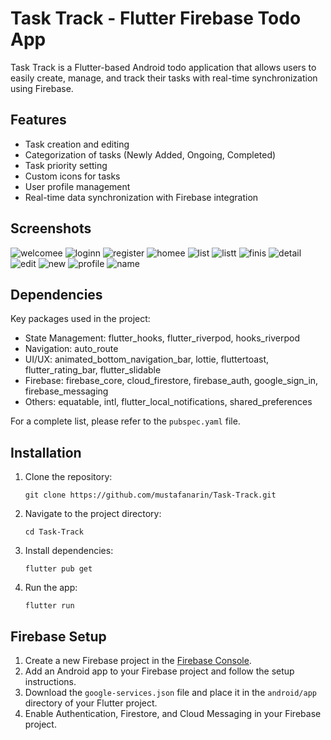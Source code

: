 # Task Track - Flutter Firebase Todo App

Task Track is a Flutter-based Android todo application that allows users to easily create, manage, and track their tasks with real-time synchronization using Firebase.

## Features

- Task creation and editing
- Categorization of tasks (Newly Added, Ongoing, Completed)
- Task priority setting
- Custom icons for tasks
- User profile management
- Real-time data synchronization with Firebase integration

## Screenshots


![welcomee](https://github.com/user-attachments/assets/780ef39e-75a9-4638-83ca-64183c249a99)
![loginn](https://github.com/user-attachments/assets/2bc72885-d724-4386-a9d7-dfb46498827b)
![register](https://github.com/user-attachments/assets/ea8f16e5-6067-4c9b-bad6-6fe6b8a64f53)
![homee](https://github.com/user-attachments/assets/bfae5133-37f3-4088-bc25-cf2f1d69031f)
![list](https://github.com/user-attachments/assets/2332b026-bd6d-43cb-9cd3-43ffd40f8878)
![listt](https://github.com/user-attachments/assets/730e43a8-eb9a-4968-85d7-fb424d5a3a2d)
![finis](https://github.com/user-attachments/assets/00c670c4-f579-468b-9a12-31a6f172ca3f)
![detail](https://github.com/user-attachments/assets/61bb787f-2e6a-4c79-84f0-aa371fc4739f)
![edit](https://github.com/user-attachments/assets/31d3057d-9671-434b-89a3-4b4ca502be2c)
![new](https://github.com/user-attachments/assets/4c983629-d588-4202-9f47-c107df6f12c7)
![profile](https://github.com/user-attachments/assets/49a03b5c-9887-4595-b2dd-268b6ea391db)
![name](https://github.com/user-attachments/assets/bc0e04f1-9651-4402-9c95-eefcba8f8910)



## Dependencies

Key packages used in the project:

- State Management: flutter_hooks, flutter_riverpod, hooks_riverpod
- Navigation: auto_route
- UI/UX: animated_bottom_navigation_bar, lottie, fluttertoast, flutter_rating_bar, flutter_slidable
- Firebase: firebase_core, cloud_firestore, firebase_auth, google_sign_in, firebase_messaging
- Others: equatable, intl, flutter_local_notifications, shared_preferences

For a complete list, please refer to the `pubspec.yaml` file.

## Installation

1. Clone the repository:
   ```
   git clone https://github.com/mustafanarin/Task-Track.git
   ```
2. Navigate to the project directory:
   ```
   cd Task-Track
   ```
3. Install dependencies:
   ```
   flutter pub get
   ```
4. Run the app:
   ```
   flutter run
   ```


## Firebase Setup

1. Create a new Firebase project in the [Firebase Console](https://console.firebase.google.com/).
2. Add an Android app to your Firebase project and follow the setup instructions.
3. Download the `google-services.json` file and place it in the `android/app` directory of your Flutter project.
4. Enable Authentication, Firestore, and Cloud Messaging in your Firebase project.
